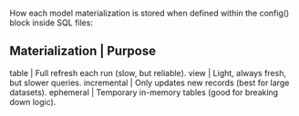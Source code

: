 How each model materialization is stored when defined within the config() block inside SQL files:

Materialization	     | Purpose
-----------------------------------------------------------------------------------
table	               | Full refresh each run (slow, but reliable).
view	               | Light, always fresh, but slower queries.
incremental	         | Only updates new records (best for large datasets).
ephemeral	           | Temporary in-memory tables (good for breaking down logic).
